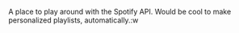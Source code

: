 A place to play around with the Spotify API.
Would be cool to make personalized playlists, automatically.:w
